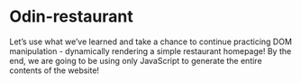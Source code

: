 # Odin-restaurant
Let’s use what we’ve learned and take a chance to continue practicing DOM manipulation - dynamically rendering a simple restaurant homepage! By the end, we are going to be using only JavaScript to generate the entire contents of the website!
